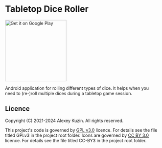 # Tabletop Dice Roller

<a href='https://play.google.com/store/apps/details?id=org.leviathan941.tabletopdiceroller&utm_source=github'>
<img alt='Get it on Google Play' src='https://play.google.com/intl/en_us/badges/static/images/badges/en_badge_web_generic.png' width="200"/>
</a>

Android application for rolling different types of dice.
It helps when you need to (re-)roll multiple dices during a tabletop game session.

## Licence
Copyright (C) 2021-2024 Alexey Kuzin. All rights reserved.

This project's code is governed by [GPL v3.0](https://www.gnu.org/licenses/gpl-3.0.html) licence. For details see the file
titled GPLv3 in the project root folder.
Icons are governed by [CC BY 3.0](https://creativecommons.org/licenses/by/3.0) licence. For details see the file titled
CC-BY3 in the project root folder.
